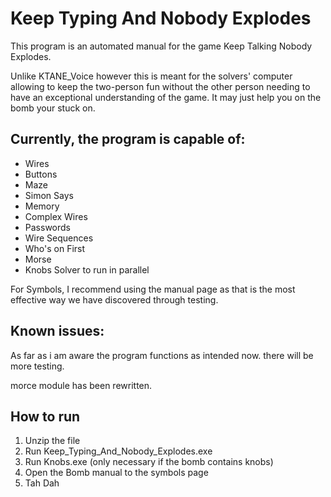 # Keep Typing And Nobody Explodes

This program is an automated manual for the game Keep Talking Nobody Explodes.

Unlike KTANE_Voice however this is meant for the solvers' computer allowing to keep the two-person fun without the other
person needing to have an exceptional understanding of the game. It may just help you on the bomb your stuck on.

## Currently, the program is capable of:

* Wires
* Buttons
* Maze
* Simon Says
* Memory
* Complex Wires
* Passwords
* Wire Sequences
* Who's on First
* Morse
* Knobs Solver to run in parallel

For Symbols, I recommend using the manual page as that is the most effective way we have discovered through testing.


## Known issues:
As far as i am aware the program functions as intended now.  there will be more testing. 

morce module has been rewritten.





## How to run
1. Unzip the file
2. Run Keep_Typing_And_Nobody_Explodes.exe
3. Run Knobs.exe (only necessary if the bomb contains knobs)
4. Open the Bomb manual to the symbols page
5. Tah Dah
